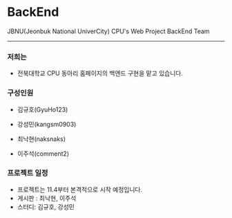 # BackEnd

JBNU(Jeonbuk National UniverCity) CPU's Web Project BackEnd Team

------------------------------------------------------------------
### 저희는

 * 전북대학교 CPU 동아리 홈페이지의 백엔드 구현을 맡고 있습니다.

### 구성인원  
  * 김규호(GyuHo123)
  
  * 강성민(kangsm0903)
  
  * 최낙현(naksnaks)
  
  * 이주석(comment2)

### 프로젝트 일정
  
  * 프로젝트는 11.4부터 본격적으로 시작 예정입니다.
  * 게시판 : 최낙현, 이주석
  * 스터디: 김규호, 강성민
